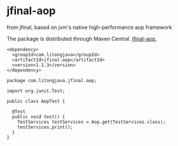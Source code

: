 # jfinal-aop

from jfinal, based on jvm's native high-performance aop framework

The package is distributed through Maven Central.
[jfinal-aop](https://central.sonatype.com/artifact/com.litongjava/jfinal-aop),
```
<dependency>
  <groupId>com.litongjava</groupId>
  <artifactId>jfinal-aop</artifactId>
  <version>1.1.3</version>
</dependency>
```

```
package com.litongjava.jfinal.aop;

import org.junit.Test;

public class AopTest {

  @Test
  public void test() {
    TestServices testServices = Aop.get(TestServices.class);
    testServices.print();
  }
}
```
